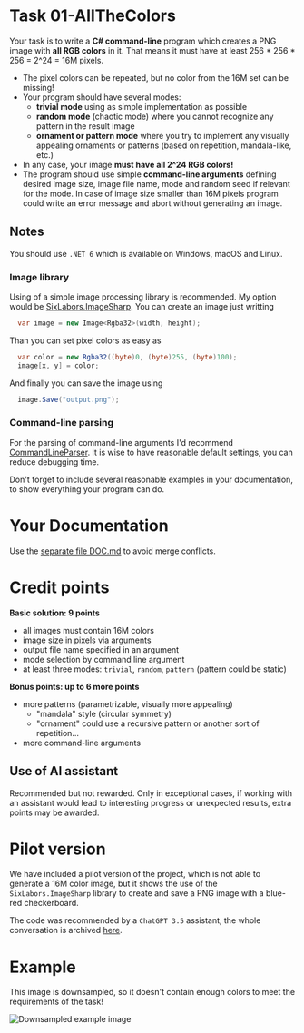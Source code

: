 # Task 01-AllTheColors
Your task is to write a **C# command-line** program which creates a PNG image
with **all RGB colors** in it. That means it must have at least
256 * 256 * 256 = 2^24 = 16M pixels.

* The pixel colors can be repeated, but no color from the 16M set can be missing!
* Your program should have several modes:
  * **trivial mode** using as simple implementation as possible
  * **random mode** (chaotic mode) where you cannot recognize any pattern
	in the result image
  * **ornament or pattern mode** where you try to implement any visually
	appealing ornaments or patterns (based on repetition, mandala-like,
	etc.)
* In any case, your image **must have all 2^24 RGB colors!**
* The program should use simple **command-line arguments** defining desired
  image size, image file name, mode and random seed if relevant for the mode.
  In case of image size smaller than 16M pixels program could write an error
  message and abort without generating an image.

## Notes
You should use `.NET 6` which is available on Windows, macOS and Linux.

### Image library
Using of a simple image processing library is recommended. My option would
be [SixLabors.ImageSharp](https://www.nuget.org/packages/SixLabors.ImageSharp/).
You can create an image just writting
```csharp
  var image = new Image<Rgba32>(width, height);
```
  Than you can set pixel colors as easy as
```csharp
  var color = new Rgba32((byte)0, (byte)255, (byte)100);
  image[x, y] = color;
```
  And finally you can save the image using
```csharp
  image.Save("output.png");
```
### Command-line parsing
For the parsing of command-line arguments I'd recommend
[CommandLineParser](https://www.nuget.org/packages/CommandLineParser/).
It is wise to have reasonable default settings, you can reduce debugging time.

Don't forget to include several reasonable examples in your documentation,
to show everything your program can do.

# Your Documentation
Use the [separate file DOC.md](DOC.md) to avoid merge conflicts.

# Credit points
**Basic solution: 9 points**
* all images must contain 16M colors
* image size in pixels via arguments
* output file name specified in an argument
* mode selection by command line argument
* at least three modes: `trivial`, `random`, `pattern` (pattern could be static)

**Bonus points: up to 6 more points**
* more patterns (parametrizable, visually more appealing)
  * "mandala" style (circular symmetry)
  * "ornament" could use a recursive pattern or another sort of repetition...
* more command-line arguments

## Use of AI assistant
Recommended but not rewarded. Only in exceptional cases, if working with
an assistant would lead to interesting progress or unexpected results,
extra points may be awarded.

# Pilot version
We have included a pilot version of the project, which is not able to generate a 16M
color image, but it shows the use of the `SixLabors.ImageSharp` library
to create and save a PNG image with a blue-red checkerboard.

The code was recommended by a `ChatGPT 3.5` assistant,
the whole conversation is archived [here](https://chat.openai.com/share/048bc53b-9de5-49b6-8fce-302da01b07a9).

# Example
This image is downsampled, so it doesn't contain enough colors to meet
the requirements of the task!

![Downsampled example image](example.jpg)

